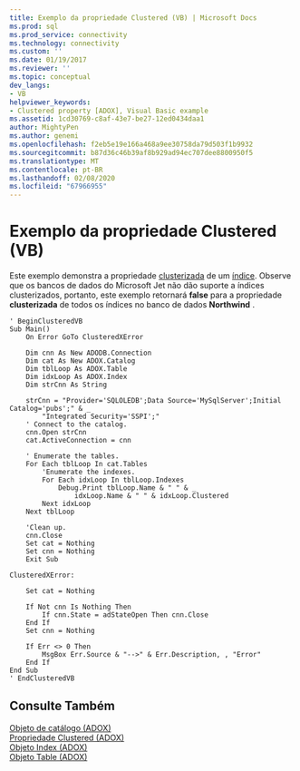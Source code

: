 ```yaml
---
title: Exemplo da propriedade Clustered (VB) | Microsoft Docs
ms.prod: sql
ms.prod_service: connectivity
ms.technology: connectivity
ms.custom: ''
ms.date: 01/19/2017
ms.reviewer: ''
ms.topic: conceptual
dev_langs:
- VB
helpviewer_keywords:
- Clustered property [ADOX], Visual Basic example
ms.assetid: 1cd30769-c8af-43e7-be27-12ed0434daa1
author: MightyPen
ms.author: genemi
ms.openlocfilehash: f2eb5e19e166a468a9ee30758da79d503f1b9932
ms.sourcegitcommit: b87d36c46b39af8b929ad94ec707dee8800950f5
ms.translationtype: MT
ms.contentlocale: pt-BR
ms.lasthandoff: 02/08/2020
ms.locfileid: "67966955"
---
```

# <a name="clustered-property-example-vb"></a>Exemplo da propriedade Clustered (VB)
Este exemplo demonstra a propriedade [clusterizada](../../../ado/reference/adox-api/clustered-property-adox.md) de um [índice](../../../ado/reference/adox-api/index-object-adox.md). Observe que os bancos de dados do Microsoft Jet não dão suporte a índices clusterizados, portanto, este exemplo retornará **false** para a propriedade **clusterizada** de todos os índices no banco de dados **Northwind** .  
  
```  
' BeginClusteredVB  
Sub Main()  
    On Error GoTo ClusteredXError  
  
    Dim cnn As New ADODB.Connection  
    Dim cat As New ADOX.Catalog  
    Dim tblLoop As ADOX.Table  
    Dim idxLoop As ADOX.Index  
    Dim strCnn As String  
  
    strCnn = "Provider='SQLOLEDB';Data Source='MySqlServer';Initial Catalog='pubs';" & _  
        "Integrated Security='SSPI';"  
    ' Connect to the catalog.  
    cnn.Open strCnn  
    cat.ActiveConnection = cnn  
  
    ' Enumerate the tables.  
    For Each tblLoop In cat.Tables  
        'Enumerate the indexes.  
        For Each idxLoop In tblLoop.Indexes  
            Debug.Print tblLoop.Name & " " & _  
                idxLoop.Name & " " & idxLoop.Clustered  
        Next idxLoop  
    Next tblLoop  
  
    'Clean up.  
    cnn.Close  
    Set cat = Nothing  
    Set cnn = Nothing  
    Exit Sub  
  
ClusteredXError:  
  
    Set cat = Nothing  
  
    If Not cnn Is Nothing Then  
        If cnn.State = adStateOpen Then cnn.Close  
    End If  
    Set cnn = Nothing  
  
    If Err <> 0 Then  
        MsgBox Err.Source & "-->" & Err.Description, , "Error"  
    End If  
End Sub  
' EndClusteredVB  
```  
  
## <a name="see-also"></a>Consulte Também  
 [Objeto de catálogo (ADOX)](../../../ado/reference/adox-api/catalog-object-adox.md)   
 [Propriedade Clustered (ADOX)](../../../ado/reference/adox-api/clustered-property-adox.md)   
 [Objeto Index (ADOX)](../../../ado/reference/adox-api/index-object-adox.md)   
 [Objeto Table (ADOX)](../../../ado/reference/adox-api/table-object-adox.md)
